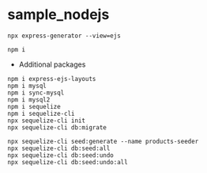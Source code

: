 # sample_nodejs
```
npx express-generator --view=ejs
```
```
npm i
```
- Additional packages
```
npm i express-ejs-layouts
npm i mysql
npm i sync-mysql
npm i mysql2
npm i sequelize
npm i sequelize-cli
npx sequelize-cli init
npx sequelize-cli db:migrate
```
```
npx sequelize-cli seed:generate --name products-seeder
npx sequelize-cli db:seed:all
npx sequelize-cli db:seed:undo
npx sequelize-cli db:seed:undo:all
```